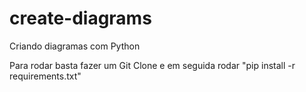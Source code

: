 # create-diagrams
Criando diagramas com Python


Para rodar basta fazer um Git Clone e em seguida rodar "pip install -r requirements.txt"
